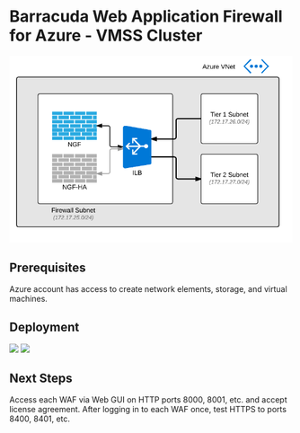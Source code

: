 # Barracuda Web Application Firewall for Azure - VMSS Cluster

![Network diagram](https://raw.githubusercontent.com/mercutioviz/ngf-azure-templates/master/HA%20ILB/Azure%20-%20ha%20ilb%20with%20subnets.png)

## Prerequisites

Azure account has access to create network elements, storage, and virtual machines.

## Deployment

<a href="https://portal.azure.com/#create/Microsoft.Template/uri/https%3A%2F%2Fraw.githubusercontent.com%2Fmercutioviz%2Fngf-azure-templates%2Fmaster%2FHA%20ILB%2Ftemplate.json" target="_blank"><img src="http://azuredeploy.net/deploybutton.png"/></a>
<a href="http://armviz.io/#/?load=https%3A%2F%2Fraw.githubusercontent.com%2Fmercutioviz%2Fngf-azure-templates%2Fmaster%2FHA%20ILB%2Fazuredeploy.json" target="_blank">
    <img src="http://armviz.io/visualizebutton.png"/>
</a>
## Next Steps

Access each WAF via Web GUI on HTTP ports 8000, 8001, etc. and accept license agreement.
After logging in to each WAF once, test HTTPS to ports 8400, 8401, etc.
